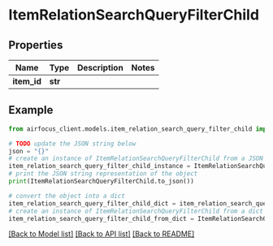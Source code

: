 # ItemRelationSearchQueryFilterChild


## Properties

Name | Type | Description | Notes
------------ | ------------- | ------------- | -------------
**item_id** | **str** |  | 

## Example

```python
from airfocus_client.models.item_relation_search_query_filter_child import ItemRelationSearchQueryFilterChild

# TODO update the JSON string below
json = "{}"
# create an instance of ItemRelationSearchQueryFilterChild from a JSON string
item_relation_search_query_filter_child_instance = ItemRelationSearchQueryFilterChild.from_json(json)
# print the JSON string representation of the object
print(ItemRelationSearchQueryFilterChild.to_json())

# convert the object into a dict
item_relation_search_query_filter_child_dict = item_relation_search_query_filter_child_instance.to_dict()
# create an instance of ItemRelationSearchQueryFilterChild from a dict
item_relation_search_query_filter_child_from_dict = ItemRelationSearchQueryFilterChild.from_dict(item_relation_search_query_filter_child_dict)
```
[[Back to Model list]](../README.md#documentation-for-models) [[Back to API list]](../README.md#documentation-for-api-endpoints) [[Back to README]](../README.md)


